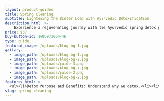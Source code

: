 ```yaml
---
layout: product-guides
title: Spring Cleaning
subtitle: Lightening the Winter Load with Ayurvedic Detoxification
description_html: >-
    Experience a rejuvenating journey with the Ayurvedic spring detox guide. Discover methods to shed winter's weight, release sluggishness, and embrace freshness. Through Ayurvedic detox practices, lighten your load, energize your body, and uplift your spirit. Let go of the past season's heaviness and embark on a revitalizing path towards vibrant well-being.
price: $37
buy-button-id: 1686971064446
type: guide
featured_image: /uploads/blog-bg-1.jpg
gallery:
  - image_path: /uploads/blog-bg-1.jpg
  - image_path: /uploads/blog-bg-2.jpg
  - image_path: /uploads/guide-3.png
  - image_path: /uploads/blog-bg-1.jpg
  - image_path: /uploads/guide-2.png
  - image_path: /uploads/blog-bg-2.jpg
features_html: >-
  <ul><li>Detox Purpose and Benefits: Understand why we detox.</li><li>Dosha Self-Assessment: Personalize detox based on your dosha.</li><li>Nourishing Recipes: Detox-friendly recipes for vital nourishment.</li><li>Comprehensive Grocery List: Essential ingredients for your detox journey.</li><li>Guided Meditation and Breathwork: Relaxation practices for mental clarity.</li><li>Yoga Classes: Complement detox with tailored yoga sequences.</li><li>Dinacharya/Lifestyle Recommendations: Ayurvedic routines for holistic well-being.</li><li>Ayurvedic Herbal Remedies: Relieve discomforts during detox with herbal remedies.</li><li>Frequently Asked Questions (FAQ): Answers to common detox queries.</li></ul>
slug: spring-cleaning
---
```

